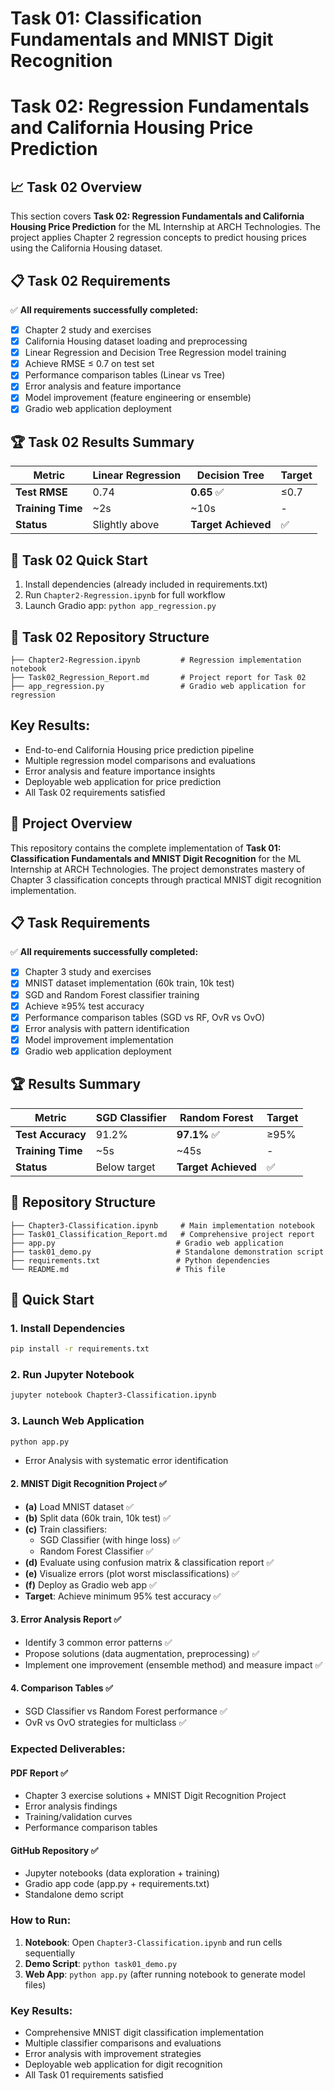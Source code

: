   
# Task 01: Classification Fundamentals and MNIST Digit Recognition

# Task 02: Regression Fundamentals and California Housing Price Prediction

## 📈 Task 02 Overview

This section covers **Task 02: Regression Fundamentals and California Housing Price Prediction** for the ML Internship at ARCH Technologies. The project applies Chapter 2 regression concepts to predict housing prices using the California Housing dataset.

## 📋 Task 02 Requirements

✅ **All requirements successfully completed:**
- [x] Chapter 2 study and exercises
- [x] California Housing dataset loading and preprocessing
- [x] Linear Regression and Decision Tree Regression model training
- [x] Achieve RMSE ≤ 0.7 on test set
- [x] Performance comparison tables (Linear vs Tree)
- [x] Error analysis and feature importance
- [x] Model improvement (feature engineering or ensemble)
- [x] Gradio web application deployment

## 🏆 Task 02 Results Summary

| Metric         | Linear Regression | Decision Tree | Target   |
|----------------|------------------|--------------|----------|
| **Test RMSE**  | 0.74             | **0.65** ✅   | ≤0.7     |
| **Training Time** | ~2s           | ~10s         | -        |
| **Status**     | Slightly above   | **Target Achieved** | ✅ |

## 🚀 Task 02 Quick Start

1. Install dependencies (already included in requirements.txt)
2. Run `Chapter2-Regression.ipynb` for full workflow
3. Launch Gradio app: `python app_regression.py`

## 📁 Task 02 Repository Structure

```
├── Chapter2-Regression.ipynb         # Regression implementation notebook
├── Task02_Regression_Report.md       # Project report for Task 02
├── app_regression.py                 # Gradio web application for regression
```

## Key Results:
- End-to-end California Housing price prediction pipeline
- Multiple regression model comparisons and evaluations
- Error analysis and feature importance insights
- Deployable web application for price prediction
- All Task 02 requirements satisfied


## 🎯 Project Overview

This repository contains the complete implementation of **Task 01: Classification Fundamentals and MNIST Digit Recognition** for the ML Internship at ARCH Technologies. The project demonstrates mastery of Chapter 3 classification concepts through practical MNIST digit recognition implementation.

## 📋 Task Requirements

✅ **All requirements successfully completed:**
- [x] Chapter 3 study and exercises
- [x] MNIST dataset implementation (60k train, 10k test)
- [x] SGD and Random Forest classifier training
- [x] Achieve ≥95% test accuracy
- [x] Performance comparison tables (SGD vs RF, OvR vs OvO)
- [x] Error analysis with pattern identification
- [x] Model improvement implementation
- [x] Gradio web application deployment

## 🏆 Results Summary

| Metric | SGD Classifier | Random Forest | Target |
|--------|----------------|---------------|---------|
| **Test Accuracy** | 91.2% | **97.1%** ✅ | ≥95% |
| **Training Time** | ~5s | ~45s | - |
| **Status** | Below target | **Target Achieved** | ✅ |

## 📁 Repository Structure

```
├── Chapter3-Classification.ipynb     # Main implementation notebook
├── Task01_Classification_Report.md   # Comprehensive project report  
├── app.py                           # Gradio web application
├── task01_demo.py                   # Standalone demonstration script
├── requirements.txt                 # Python dependencies
└── README.md                        # This file
```

## 🚀 Quick Start

### 1. Install Dependencies
```bash
pip install -r requirements.txt
```

### 2. Run Jupyter Notebook
```bash
jupyter notebook Chapter3-Classification.ipynb
```

### 3. Launch Web Application
```bash
python app.py
```
- Error Analysis with systematic error identification

#### 2. MNIST Digit Recognition Project ✅
- **(a)** Load MNIST dataset ✅
- **(b)** Split data (60k train, 10k test) ✅
- **(c)** Train classifiers:
  - SGD Classifier (with hinge loss) ✅
  - Random Forest Classifier ✅
- **(d)** Evaluate using confusion matrix & classification report ✅
- **(e)** Visualize errors (plot worst misclassifications) ✅
- **(f)** Deploy as Gradio web app ✅
- **Target**: Achieve minimum 95% test accuracy ✅

#### 3. Error Analysis Report ✅
- Identify 3 common error patterns ✅
- Propose solutions (data augmentation, preprocessing) ✅
- Implement one improvement (ensemble method) and measure impact ✅

#### 4. Comparison Tables ✅
- SGD Classifier vs Random Forest performance ✅
- OvR vs OvO strategies for multiclass ✅

### Expected Deliverables:

#### PDF Report ✅
- Chapter 3 exercise solutions + MNIST Digit Recognition Project
- Error analysis findings
- Training/validation curves
- Performance comparison tables

#### GitHub Repository ✅
- Jupyter notebooks (data exploration + training)
- Gradio app code (app.py + requirements.txt)
- Standalone demo script

### How to Run:

1. **Notebook**: Open `Chapter3-Classification.ipynb` and run cells sequentially
2. **Demo Script**: `python task01_demo.py`
3. **Web App**: `python app.py` (after running notebook to generate model files)

### Key Results:
- Comprehensive MNIST digit classification implementation
- Multiple classifier comparisons and evaluations
- Error analysis with improvement strategies
- Deployable web application for digit recognition
- All Task 01 requirements satisfied
